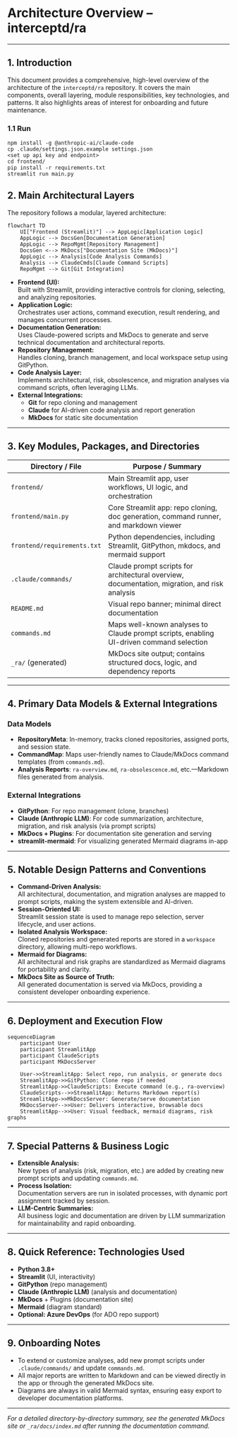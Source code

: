 # Architecture Overview – interceptd/ra

---

## 1. Introduction

This document provides a comprehensive, high-level overview of the architecture of the `interceptd/ra` repository. It covers the main components, overall layering, module responsibilities, key technologies, and patterns. It also highlights areas of interest for onboarding and future maintenance.

### 1.1 Run

```
npm install -g @anthropic-ai/claude-code
cp .claude/settings.json.example settings.json
<set up api key and endpoint>
cd frontend/
pip install -r requirements.txt
streamlit run main.py
```

## 2. Main Architectural Layers

The repository follows a modular, layered architecture:

```mermaid
flowchart TD
    UI["Frontend (Streamlit)"] --> AppLogic[Application Logic]
    AppLogic --> DocsGen[Documentation Generation]
    AppLogic --> RepoMgmt[Repository Management]
    DocsGen <--> MkDocs["Documentation Site (MkDocs)"]
    AppLogic --> Analysis[Code Analysis Commands]
    Analysis --> ClaudeCmds[Claude Command Scripts]
    RepoMgmt --> Git[Git Integration]
```

- **Frontend (UI):**  
  Built with Streamlit, providing interactive controls for cloning, selecting, and analyzing repositories.
- **Application Logic:**  
  Orchestrates user actions, command execution, result rendering, and manages concurrent processes.
- **Documentation Generation:**  
  Uses Claude-powered scripts and MkDocs to generate and serve technical documentation and architectural reports.
- **Repository Management:**  
  Handles cloning, branch management, and local workspace setup using GitPython.
- **Code Analysis Layer:**  
  Implements architectural, risk, obsolescence, and migration analyses via command scripts, often leveraging LLMs.
- **External Integrations:**
  - **Git** for repo cloning and management
  - **Claude** for AI-driven code analysis and report generation
  - **MkDocs** for static site documentation

---

## 3. Key Modules, Packages, and Directories

| Directory / File            | Purpose / Summary                                                                             |
| --------------------------- | --------------------------------------------------------------------------------------------- |
| `frontend/`                 | Main Streamlit app, user workflows, UI logic, and orchestration                               |
| `frontend/main.py`          | Core Streamlit app: repo cloning, doc generation, command runner, and markdown viewer         |
| `frontend/requirements.txt` | Python dependencies, including Streamlit, GitPython, mkdocs, and mermaid support              |
| `.claude/commands/`         | Claude prompt scripts for architectural overview, documentation, migration, and risk analysis |
| `README.md`                 | Visual repo banner; minimal direct documentation                                              |
| `commands.md`               | Maps well-known analyses to Claude prompt scripts, enabling UI-driven command selection       |
| `_ra/` (generated)          | MkDocs site output; contains structured docs, logic, and dependency reports                   |

---

## 4. Primary Data Models & External Integrations

### Data Models

- **RepositoryMeta**: In-memory, tracks cloned repositories, assigned ports, and session state.
- **CommandMap**: Maps user-friendly names to Claude/MkDocs command templates (from `commands.md`).
- **Analysis Reports**: `ra-overview.md`, `ra-obsolescence.md`, etc.—Markdown files generated from analysis.

### External Integrations

- **GitPython**: For repo management (clone, branches)
- **Claude (Anthropic LLM)**: For code summarization, architecture, migration, and risk analysis (via prompt scripts)
- **MkDocs + Plugins**: For documentation site generation and serving
- **streamlit-mermaid**: For visualizing generated Mermaid diagrams in-app

---

## 5. Notable Design Patterns and Conventions

- **Command-Driven Analysis:**  
  All architectural, documentation, and migration analyses are mapped to prompt scripts, making the system extensible and AI-driven.
- **Session-Oriented UI:**  
  Streamlit session state is used to manage repo selection, server lifecycle, and user actions.
- **Isolated Analysis Workspace:**  
  Cloned repositories and generated reports are stored in a `workspace` directory, allowing multi-repo workflows.
- **Mermaid for Diagrams:**  
  All architectural and risk graphs are standardized as Mermaid diagrams for portability and clarity.
- **MkDocs Site as Source of Truth:**  
  All generated documentation is served via MkDocs, providing a consistent developer onboarding experience.

---

## 6. Deployment and Execution Flow

```mermaid
sequenceDiagram
    participant User
    participant StreamlitApp
    participant ClaudeScripts
    participant MkDocsServer

    User->>StreamlitApp: Select repo, run analysis, or generate docs
    StreamlitApp->>GitPython: Clone repo if needed
    StreamlitApp->>ClaudeScripts: Execute command (e.g., ra-overview)
    ClaudeScripts-->>StreamlitApp: Returns Markdown report(s)
    StreamlitApp->>MkDocsServer: Generate/serve documentation
    MkDocsServer-->>User: Delivers interactive, browsable docs
    StreamlitApp-->>User: Visual feedback, mermaid diagrams, risk graphs
```

---

## 7. Special Patterns & Business Logic

- **Extensible Analysis:**  
  New types of analysis (risk, migration, etc.) are added by creating new prompt scripts and updating `commands.md`.
- **Process Isolation:**  
  Documentation servers are run in isolated processes, with dynamic port assignment tracked by session.
- **LLM-Centric Summaries:**  
  All business logic and documentation are driven by LLM summarization for maintainability and rapid onboarding.

---

## 8. Quick Reference: Technologies Used

- **Python 3.8+**
- **Streamlit** (UI, interactivity)
- **GitPython** (repo management)
- **Claude (Anthropic LLM)** (analysis and documentation)
- **MkDocs** + Plugins (documentation site)
- **Mermaid** (diagram standard)
- **Optional: Azure DevOps** (for ADO repo support)

---

## 9. Onboarding Notes

- To extend or customize analyses, add new prompt scripts under `.claude/commands/` and update `commands.md`.
- All major reports are written to Markdown and can be viewed directly in the app or through the generated MkDocs site.
- Diagrams are always in valid Mermaid syntax, ensuring easy export to developer documentation platforms.

---

_For a detailed directory-by-directory summary, see the generated MkDocs site or `_ra/docs/index.md` after running the documentation command._
